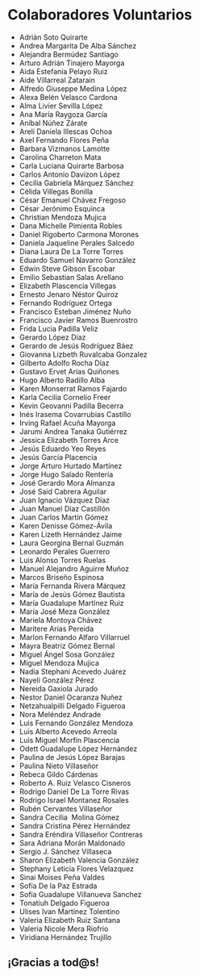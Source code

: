 # Colaboradores Voluntarios

* Adrián Soto Quirarte 
* Andrea Margarita De Alba Sánchez
* Alejandra Bermúdez Santiago
* Arturo Adrián Tinajero Mayorga
* Aida Estefanía Pelayo Ruiz
* Aide Villarreal Zatarain
* Alfredo Giuseppe Medina López
* Alexa Belén Velasco Cardona
* Alma Livier Sevilla López
* Ana María Raygoza García
* Aníbal Núñez Zárate 
* Areli Daniela Illescas Ochoa
* Axel Fernando Flores Peña 
* Barbara Vizmanos Lamotte
* Carolina Charreton Mata
* Carla Luciana Quirarte Barbosa
* Carlos Antonio Davizon López
* Cecilia Gabriela Márquez Sánchez
* Célida Villegas Bonilla
* César Emanuel Chávez Fregoso
* César Jerónimo Esquinca
* Christian Mendoza Mujica 
* Dana Michelle Pimienta Robles
* Daniel Rigoberto Carmona Morones
* Daniela Jaqueline Perales Salcedo
* Diana Laura De La Torre Torres
* Eduardo Samuel Navarro González
* Edwin Steve Gibson Escobar
* Emilio Sebastian Salas Arellano 
* Elizabeth Plascencia Villegas
* Ernesto Jenaro Néstor Quiroz
* Fernando Rodríguez Ortega 
* Francisco Esteban Jiménez Nuño
* Francisco Javier Ramos Buenrostro
* Frida Lucia Padilla Veliz
* Gerardo López Díaz
* Gerardo de Jesús Rodríguez Báez
* Giovanna Lizbeth Ruvalcaba Gonzalez
* Gilberto Adolfo Rocha Díaz
* Gustavo Ervet Arias Quiñones
* Hugo Alberto Radillo Alba
* Karen Monserrat Ramos Fajardo
* Karla Cecilia Cornelio Freer
* Kevin Geovanni Padilla Becerra
* Inés Irasema Covarrubias Castillo
* Irving Rafael Acuña Mayorga 
* Jarumi Andrea Tanaka Gutiérrez 
* Jessica Elizabeth Torres Arce
* Jesús Eduardo Yeo Reyes 
* Jesús García Placencia
* Jorge Arturo Hurtado Martínez
* Jorge Hugo Salado Rentería
* José Gerardo Mora Almanza
* José Said Cabrera Aguilar
* Juan Ignacio Vázquez Díaz 
* Juan Manuel Díaz Castillón
* Juan Carlos Martín Gómez
* Karen Denisse Gómez-Ávila
* Karen Lizeth Hernández Jaime
* Laura Georgina Bernal Guzmán
* Leonardo Perales Guerrero
* Luis Alonso Torres Ruelas
* Manuel Alejandro Aguirre Muñoz 
* Marcos Briseño Espinosa
* María Fernanda Rivera Márquez
* María de Jesús Gómez Bautista
* María Guadalupe Martínez Ruiz
* María José Meza González
* Mariela Montoya Chávez
* Maritere Arias Pereida
* Marlon Fernando Alfaro Villarruel
* Mayra Beatriz Gómez Bernal
* Miguel Ángel Sosa González
* Miguel Mendoza Mujica
* Nadia Stephani Acevedo Juárez 
* Nayeli González Pérez
* Nereida Gaxiola Jurado
* Nestor Daniel Ocaranza Nuñez
* Netzahualpilli Delgado Figueroa
* Nora Meléndez Andrade
* Luis Fernando González Mendoza
* Luis Alberto Acevedo Arreola
* Luis Miguel Morfín Plascencia
* Odett Guadalupe López Hernández
* Paulina de Jesús López Barajas
* Paulina Nieto Villaseñor
* Rebeca Gildo Cárdenas
* Roberto A. Ruiz Velasco Cisneros
* Rodrigo Daniel De La Torre Rivas
* Rodrigo Israel Montanez Rosales
* Rubén Cervantes Villaseñor
* Sandra Cecilia  Molina Gómez
* Sandra Cristina Pérez Hernández
* Sandra Eréndira Villaseñor Contreras
* Sara Adriana Morán Maldonado
* Sergio J. Sánchez Villaseca
* Sharon Elizabeth Valencia González
* Stephany Leticia Flores Velazquez
* Sinai Moises Peña Valdes 
* Sofía De la Paz Estrada
* Sofía Guadalupe Villanueva Sanchez
* Tonatiuh Delgado Figueroa
* Ulises Ivan Martinez Tolentino
* Valeria Elizabeth Ruiz Santana
* Valeria Nicole Mera Riofrio
* Viridiana Hernández Trujillo


## ¡Gracias a tod@s!


